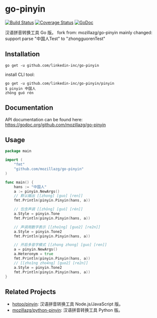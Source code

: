 go-pinyin
=========

[![Build Status](https://travis-ci.org/mozillazg/go-pinyin.svg?branch=master)](https://travis-ci.org/mozillazg/go-pinyin)
[![Coverage Status](https://coveralls.io/repos/mozillazg/go-pinyin/badge.png?branch=master)](https://coveralls.io/r/mozillazg/go-pinyin?branch=master)
[![GoDoc](https://godoc.org/github.com/mozillazg/go-pinyin?status.svg)](https://godoc.org/github.com/mozillazg/go-pinyin)

汉语拼音转换工具 Go 版。
fork from: mozillazg/go-pinyin
mainly changed: support parse "中国人Test" to "zhongguorenTest"


Installation
------------

```
go get -u github.com/linkedin-inc/go-pinyin
```

install CLI tool:

```
go get -u github.com/linkedin-inc/go-pinyin/pinyin
$ pinyin 中国人
zhōng guó rén
```


Documentation
--------------

API documentation can be found here:
https://godoc.org/github.com/mozillazg/go-pinyin


Usage
------

```go
package main

import (
	"fmt"
	"github.com/mozillazg/go-pinyin"
)

func main() {
	hans := "中国人"
	a := pinyin.NewArgs()
	// 默认输出 [[zhong] [guo] [ren]]
	fmt.Println(pinyin.Pinyin(hans, a))

	// 包含声调 [[zhōng] [guó] [rén]]
	a.Style = pinyin.Tone
	fmt.Println(pinyin.Pinyin(hans, a))

	// 声调用数字表示 [[zho1ng] [guo2] [re2n]]
	a.Style = pinyin.Tone2
	fmt.Println(pinyin.Pinyin(hans, a))

	// 开启多音字模式 [[zhong zhong] [guo] [ren]]
	a = pinyin.NewArgs()
	a.Heteronym = true
	fmt.Println(pinyin.Pinyin(hans, a))
	// [[zho1ng zho4ng] [guo2] [re2n]]
	a.Style = pinyin.Tone2
	fmt.Println(pinyin.Pinyin(hans, a))
}
```


Related Projects
-----------------

* [hotoo/pinyin](https://github.com/hotoo/pinyin): 汉语拼音转换工具 Node.js/JavaScript 版。
* [mozillazg/python-pinyin](https://github.com/mozillazg/python-pinyin): 汉语拼音转换工具 Python 版。
